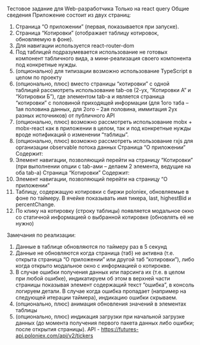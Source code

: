 Тестовое задание для Web-разработчика
Только на react query
Общие сведения
Приложение состоит из двух страниц:

1. Страница “О приложении” (первая, показывается при запуске).
2. Страница “Котировки” (отображает таблицу котировок, обновляемую в фоне).
3. Для навигации используется react-router-dom
4. Под таблицей подразумевается использование не готовых компонент табличного вида, а мини-реализация своего компонента под конкретные нужды.
5. (опционально) для типизации возможно использование TypeScript в целом по проекту
6. (опционально, плюс) вместо страницы “котировки” c одной таблицей рассмотреть использование tab-ов (2-ух, “Котировки А” и “Котировки Б”), где элементом tab-а и является страница “котировки” с половиной приходящей информации (для 1ого таба – 1ая половина данных, для 2ого – 2ая половина, иммитация 2ух разных источников) от публичного API
7. (опционально, плюс) возможно рассмотреть использование mobx + mobx-react как в приложении в целом, так и под конкретные нужды вроде нотификаций о изменении “таблицы”.
8. (опционально, плюс) возможно рассмотреть использование rxjs для организации observable потока данных
   Страница “О приложении”
   Содержит:
9. Элемент навигации, позволяющий перейти на страницу “Котировки” (при выполнении опции с tab-ами – делаем 2 элемента, ведущие на оба tab-а)
   Страница “Котировки”
   Содержит:
10. Элемент навигации, позволяющий перейти на страницу “О приложении”
11. Таблицу, содержащую котировки с биржи poloniex, обновляемые в фоне по таймеру. В ячейке показывать имя тикера, last, highestBid и percentChange.
12. По клику на котировку (строку таблицы) появляется модальное окно со статичной информацией о выбранной котировке (обновлять её не нужно)

Замечания по реализации:

1. Данные в таблице обновляются по таймеру раз в 5 секунд
2. Данные не обновляются когда страница (таб) не активна (т.е. открыта страница “О приложении” или другой таб “котировки”), либо когда открыто модальное окно с информацией о котирокве.
3. В случае ошибки получения данных или парсинга их (т.е. в целом при любой ошибке), индикатируем об этом в верхней части страницы показывая элемент содержащий текст “ошибка”, в консоль логируем детали. В случае когда ошибка пропадает (например на следующей итерации таймера), индикацию ошибки скрываем.
4. (опционально, плюс) анимация обновления значений в элементах таблицы
5. (опционально, плюс) индикация загрузки при начальной загрузке данных (до момента получения первого пакета данных либо ошибки; после открытия страницы).
   API - https://futures-api.poloniex.com/api/v2/tickers
